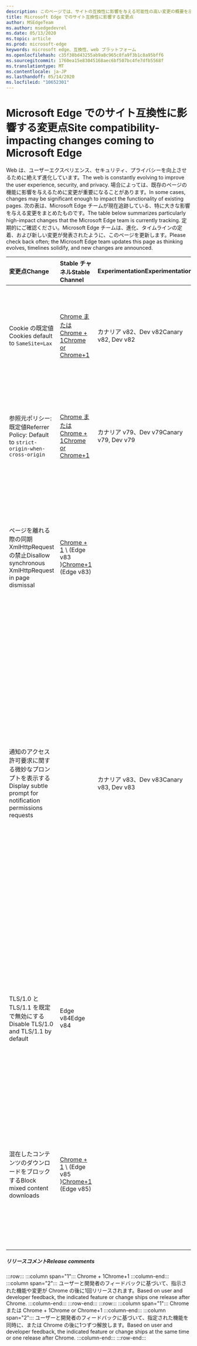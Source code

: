 ```yaml
---
description: このページでは、サイトの互換性に影響を与える可能性の高い変更の概要を示します。
title: Microsoft Edge でのサイト互換性に影響する変更点
author: MSEdgeTeam
ms.author: msedgedevrel
ms.date: 05/13/2020
ms.topic: article
ms.prod: microsoft-edge
keywords: microsoft edge、互換性、web プラットフォーム
ms.openlocfilehash: c35f38bd43255ab9a8c965c8fa9f3b1c8a95bff6
ms.sourcegitcommit: 1760ea15e83045168aec6bf507bc4fe7dfb5568f
ms.translationtype: MT
ms.contentlocale: ja-JP
ms.lasthandoff: 05/14/2020
ms.locfileid: "10652301"
---
```

# <span data-ttu-id="1eac0-104">Microsoft Edge でのサイト互換性に影響する変更点</span><span class="sxs-lookup"><span data-stu-id="1eac0-104">Site compatibility-impacting changes coming to Microsoft Edge</span></span>  

<span data-ttu-id="1eac0-105">Web は、ユーザーエクスペリエンス、セキュリティ、プライバシーを向上させるために絶えず進化しています。</span><span class="sxs-lookup"><span data-stu-id="1eac0-105">The web is constantly evolving to improve the user experience, security, and privacy.</span></span>  <span data-ttu-id="1eac0-106">場合によっては、既存のページの機能に影響を与えるために変更が重要になることがあります。</span><span class="sxs-lookup"><span data-stu-id="1eac0-106">In some cases, changes may be significant enough to impact the functionality of existing pages.</span></span>  <span data-ttu-id="1eac0-107">次の表は、Microsoft Edge チームが現在追跡している、特に大きな影響を与える変更をまとめたものです。</span><span class="sxs-lookup"><span data-stu-id="1eac0-107">The table below summarizes particularly high-impact changes that the Microsoft Edge team is currently tracking.</span></span>  <span data-ttu-id="1eac0-108">定期的にご確認ください。Microsoft Edge チームは、進化、タイムラインの定着、および新しい変更が発表されたように、このページを更新します。</span><span class="sxs-lookup"><span data-stu-id="1eac0-108">Please check back often; the Microsoft Edge team updates this page as thinking evolves, timelines solidify, and new changes are announced.</span></span>  

| <span data-ttu-id="1eac0-109">変更点</span><span class="sxs-lookup"><span data-stu-id="1eac0-109">Change</span></span> | <span data-ttu-id="1eac0-110">Stable チャネル</span><span class="sxs-lookup"><span data-stu-id="1eac0-110">Stable Channel</span></span> | <span data-ttu-id="1eac0-111">Experimentation</span><span class="sxs-lookup"><span data-stu-id="1eac0-111">Experimentation</span></span> | <span data-ttu-id="1eac0-112">追加情報</span><span class="sxs-lookup"><span data-stu-id="1eac0-112">Additional information</span></span> |  
|:--- |:--- |:--- |:--- |
| <span data-ttu-id="1eac0-113">Cookie の既定値</span><span class="sxs-lookup"><span data-stu-id="1eac0-113">Cookies default to</span></span> `SameSite=Lax` | [<span data-ttu-id="1eac0-114">Chrome または Chrome + 1</span><span class="sxs-lookup"><span data-stu-id="1eac0-114">Chrome or Chrome+1</span></span>](#release-comments)  | <span data-ttu-id="1eac0-115">カナリア v82、Dev v82</span><span class="sxs-lookup"><span data-stu-id="1eac0-115">Canary v82, Dev v82</span></span> | <span data-ttu-id="1eac0-116">この変更は、Microsoft Edge が基づく Chromium プロジェクトで行われています。</span><span class="sxs-lookup"><span data-stu-id="1eac0-116">This change is happening in the Chromium project, on which Microsoft Edge is based.</span></span>  <span data-ttu-id="1eac0-117">この変更に関する Google の計画されたタイムラインを含む詳細については、 [Chrome Platform Status エントリ][ChromePlatformStatus5088147346030592]を確認してください。</span><span class="sxs-lookup"><span data-stu-id="1eac0-117">For more information, including the planned timeline by Google for this change, please review the [Chrome Platform Status entry][ChromePlatformStatus5088147346030592].</span></span>  |  
| <span data-ttu-id="1eac0-118">参照元ポリシー: 既定値</span><span class="sxs-lookup"><span data-stu-id="1eac0-118">Referrer Policy: Default to</span></span> `strict-origin-when-cross-origin` | [<span data-ttu-id="1eac0-119">Chrome または Chrome + 1</span><span class="sxs-lookup"><span data-stu-id="1eac0-119">Chrome or Chrome+1</span></span>](#release-comments)  | <span data-ttu-id="1eac0-120">カナリア v79、Dev v79</span><span class="sxs-lookup"><span data-stu-id="1eac0-120">Canary v79, Dev v79</span></span> | <span data-ttu-id="1eac0-121">この変更は、Microsoft Edge が基づく Chromium プロジェクトで行われています。</span><span class="sxs-lookup"><span data-stu-id="1eac0-121">This change is happening in the Chromium project, on which Microsoft Edge is based.</span></span>  <span data-ttu-id="1eac0-122">この変更に関する Google の計画されたタイムラインを含む詳細については、 [Chrome Platform Status エントリ][ChromePlatformStatus6251880185331712]を確認してください。</span><span class="sxs-lookup"><span data-stu-id="1eac0-122">For more information, including the planned timeline by Google for this change, please review the [Chrome Platform Status entry][ChromePlatformStatus6251880185331712].</span></span>  |  
| <span data-ttu-id="1eac0-123">ページを離れる際の同期 XmlHttpRequest の禁止</span><span class="sxs-lookup"><span data-stu-id="1eac0-123">Disallow synchronous XmlHttpRequest in page dismissal</span></span> | <span data-ttu-id="1eac0-124">[Chrome + 1](#release-comments) \ (Edge v83 \)</span><span class="sxs-lookup"><span data-stu-id="1eac0-124">[Chrome+1](#release-comments) \(Edge v83\)</span></span> |  | <span data-ttu-id="1eac0-125">この変更は、Microsoft Edge が基づく Chromium プロジェクトで行われています。</span><span class="sxs-lookup"><span data-stu-id="1eac0-125">This change is happening in the Chromium project, on which Microsoft Edge is based.</span></span>  <span data-ttu-id="1eac0-126">Chrome では、Microsoft Edge には、Edge 88 までこの変更を無効にするグループポリシーが用意されています。</span><span class="sxs-lookup"><span data-stu-id="1eac0-126">Matching Chrome, Microsoft Edge offers a Group Policy to disable this change until Edge 88.</span></span>  <span data-ttu-id="1eac0-127">この変更に関する Google の計画されたタイムラインを含む詳細については、 [Chrome Platform Status エントリ][ChromePlatformStatus4664843055398912]を確認してください。</span><span class="sxs-lookup"><span data-stu-id="1eac0-127">For more information, including the planned timeline by Google for this change, please review the [Chrome Platform Status entry][ChromePlatformStatus4664843055398912].</span></span>  |  
| <span data-ttu-id="1eac0-128">通知のアクセス許可要求に関する微妙なプロンプトを表示する</span><span class="sxs-lookup"><span data-stu-id="1eac0-128">Display subtle prompt for notification permissions requests</span></span> |  | <span data-ttu-id="1eac0-129">カナリア v83、Dev v83</span><span class="sxs-lookup"><span data-stu-id="1eac0-129">Canary v83, Dev v83</span></span> | <span data-ttu-id="1eac0-130">ユーザーは、の通知要求を Quiet 状態にすることができるようになりました `edge://settings/content/notifications` 。</span><span class="sxs-lookup"><span data-stu-id="1eac0-130">Users may now opt into Quiet Notification Requests in `edge://settings/content/notifications`.</span></span>  <span data-ttu-id="1eac0-131">この設定を有効にすると、Microsoft Edge に、または API を使って今後の通知をユーザーに送信するよう要求する、サイトのアドレスバーに微妙な要求アイコンが表示され `Notifications` `Push` ます。</span><span class="sxs-lookup"><span data-stu-id="1eac0-131">With this setting enabled, Microsoft Edge displays a subtle request icon in the address bar for sites which request to send users future notifications using the `Notifications` or `Push` API.</span></span>  <span data-ttu-id="1eac0-132">この微妙なアイコンは、ポップアップアクセス許可のプロンプトに代わるものです。</span><span class="sxs-lookup"><span data-stu-id="1eac0-132">This subtle icon replaces the flyout permission prompt.</span></span>  <span data-ttu-id="1eac0-133">この動作は、通知のアクセス許可を要求するすべてのサイトの一部のユーザーに対して、カナリアと Dev では既定でオンになっています。</span><span class="sxs-lookup"><span data-stu-id="1eac0-133">An experiment in Canary and Dev turns this behavior on by default for some users, on all sites that request notifications permissions.</span></span>  <span data-ttu-id="1eac0-134">ユーザーはを無効にすることがあり `edge://settings/content/notifications` ます。</span><span class="sxs-lookup"><span data-stu-id="1eac0-134">Users may opt out in `edge://settings/content/notifications`.</span></span>  <span data-ttu-id="1eac0-135">今後、Microsoft edge チームは、ユーザーの動作やその他の入力に基づいて、特定の状況でポップアップのプロンプトを表示することができます。</span><span class="sxs-lookup"><span data-stu-id="1eac0-135">In the future, the Microsoft edge team may explore displaying the flyout prompt in specific situations based on user behaviors and other input.</span></span>  |  
| <span data-ttu-id="1eac0-136">TLS/1.0 と TLS/1.1 を既定で無効にする</span><span class="sxs-lookup"><span data-stu-id="1eac0-136">Disable TLS/1.0 and TLS/1.1 by default</span></span> | <span data-ttu-id="1eac0-137">Edge v84</span><span class="sxs-lookup"><span data-stu-id="1eac0-137">Edge v84</span></span> |  | <span data-ttu-id="1eac0-138">影響を受けるサイトを見つけるために、フラグを設定することで、 `edge://flags/#display-legacy-tls-warnings` Microsoft Edge で従来の TLS プロトコルを必要とするページを読み込むときに、ブロックしない "セキュリティで保護されていない" という通知を表示することができます。</span><span class="sxs-lookup"><span data-stu-id="1eac0-138">To help discover impacted sites, you may set the `edge://flags/#display-legacy-tls-warnings` flag to cause Microsoft Edge to display a non-blocking "Not Secure" notice when loading pages that require legacy TLS protocols.</span></span>  <span data-ttu-id="1eac0-139">[Sslminversion][DeployedEdgePoliciesSSLMinVersion]グループポリシーでは、tls/1.0 および tls/1.1 の再有効化が許可されています。ポリシーは、Edge 88 まで利用できます。</span><span class="sxs-lookup"><span data-stu-id="1eac0-139">The [SSLMinVersion][DeployedEdgePoliciesSSLMinVersion] Group Policy permits re-enabling of TLS/1.0 and TLS/1.1; the policy remains available until Edge 88.</span></span>  |  
| <span data-ttu-id="1eac0-140">混在したコンテンツのダウンロードをブロックする</span><span class="sxs-lookup"><span data-stu-id="1eac0-140">Block mixed content downloads</span></span> | <span data-ttu-id="1eac0-141">[Chrome + 1](#release-comments) \ (Edge v85 \)</span><span class="sxs-lookup"><span data-stu-id="1eac0-141">[Chrome+1](#release-comments) \(Edge v85\)</span></span>  |  | <span data-ttu-id="1eac0-142">この変更は、Microsoft Edge が基づく Chromium プロジェクトで行われています。</span><span class="sxs-lookup"><span data-stu-id="1eac0-142">This change is happening in the Chromium project, on which Microsoft Edge is based.</span></span>  <span data-ttu-id="1eac0-143">この変更に関する Google の計画されたタイムラインを含む詳細については、 [google セキュリティのブログエントリ][GoogleBlogSecurity20200206]を確認してください。</span><span class="sxs-lookup"><span data-stu-id="1eac0-143">For more information, including the planned timeline by Google for this change, please review the [Google security blog entry][GoogleBlogSecurity20200206].</span></span>  <span data-ttu-id="1eac0-144">注意またはブロックするファイルの種類に関する Microsoft ロールアウトのスケジュールは、Chrome 後の1回のリリースで計画されています。</span><span class="sxs-lookup"><span data-stu-id="1eac0-144">The Microsoft rollout schedule on file types to warn or block is planned for one release after Chrome.</span></span>  |  

##### <span data-ttu-id="1eac0-145">リリースコメント</span><span class="sxs-lookup"><span data-stu-id="1eac0-145">Release comments</span></span>  

:::row:::
   :::column span="1":::
      <span data-ttu-id="1eac0-146">Chrome + 1</span><span class="sxs-lookup"><span data-stu-id="1eac0-146">Chrome+1</span></span>
   :::column-end:::
   :::column span="2":::
      <span data-ttu-id="1eac0-147">ユーザーと開発者のフィードバックに基づいて、指示された機能や変更が Chrome の後に1回リリースされます。</span><span class="sxs-lookup"><span data-stu-id="1eac0-147">Based on user and developer feedback, the indicated feature or change ships one release after Chrome.</span></span>
   :::column-end:::
:::row-end:::
:::row:::
   :::column span="1":::
      <span data-ttu-id="1eac0-148">Chrome または Chrome + 1</span><span class="sxs-lookup"><span data-stu-id="1eac0-148">Chrome or Chrome+1</span></span>
   :::column-end:::
   :::column span="2":::
      <span data-ttu-id="1eac0-149">ユーザーと開発者のフィードバックに基づいて、指定された機能を同時に、または Chrome の後に1つずつ解放します。</span><span class="sxs-lookup"><span data-stu-id="1eac0-149">Based on user and developer feedback, the indicated feature or change ships at the same time or one release after Chrome.</span></span>
   :::column-end:::
:::row-end:::


<!-- image links -->  

<!-- links -->  

[DeployedEdgePoliciesSSLMinVersion]: /deployedge/microsoft-edge-policies#sslversionmin "SSLVersionMin-Microsoft Edge-ポリシー"  

[ChromePlatformStatus4664843055398912]: https://www.chromestatus.com/feature/4664843055398912 "ページ強制的での同期 XHR の許可を無効にする JavaScript-Chrome プラットフォームの状態"  
[ChromePlatformStatus5088147346030592]: https://www.chromestatus.com/feature/5088147346030592 "Cookie の既定値は SameSite = 甘い。 Chrome プラットフォームの状態"  
[ChromePlatformStatus6251880185331712]: https://www.chromestatus.com/feature/6251880185331712 "参照元ポリシー: 既定では、クロスオリジン-Chrome プラットフォームの状態"  

[GoogleBlogSecurity20200206]: https://security.googleblog.com/2020/02/protecting-users-from-insecure_6.html "Google Chrome での安全でないダウンロードからのユーザーの保護-Google Online セキュリティブログ"  
